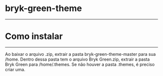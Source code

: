 # bryk-green-theme
_____
# Como instalar
_____
Ao baixar o arquivo .zip, extrair a pasta bryk-green-theme-master para sua /home. Dentro dessa pasta tem o arquivo Bryk Green.zip, extrair a pasta Bryk Green para /home/.themes. Se não houver a pasta .themes, é preciso criar uma.
